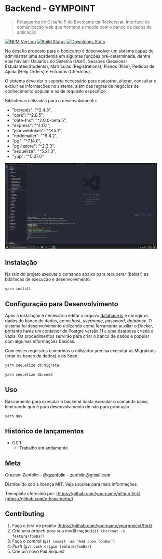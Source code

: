 # Backend - GYMPOINT

> Retaguarda do Desafio 9 do Bootcamp da Rocketseat. Interface de comunicação web que frontend e mobile com o banco de dados da aplicação

[![NPM Version][npm-image]][npm-url]
[![Build Status][travis-image]][travis-url]
[![Downloads Stats][npm-downloads]][npm-url]

No desafio proposto para o bootcamp é desenvolver um sistema capaz de administrar uma academia em algumas funções pré-determinada, dentre elas haviam: Usuários do Sistema (User), Sessões (Sessions) Estudantes(Students), Matrículas (Registrations), Planos (Plan), Pedidos de Ajuda (Help Orders) e Entradas (Checkins).

O sistema deve dar o suporte necessário para cadastrar, alterar, consultar e excluir as informações no sistema, além das regras de negócios de conhecimento popular e as de requisito específico.

Bibliotecas utilizadas para o desenvolvimento:

- "bcryptjs": "^2.4.3",
- "cors": "^2.8.5",
- "date-fns": "^2.0.0-beta.5",
- "express": "^4.17.1",
- "jsonwebtoken": "^8.5.1",
- "nodemailer": "^6.4.2",
- "pg": "^7.14.0",
- "pg-hstore": "^2.3.3",
- "sequelize": "^5.21.3",
- "yup": "^0.27.0"

![](../prints/backend_vscode.png)

## Instalação

Na raiz do projeto execute o comando abaixo para recuperar (baixar) as biblitecas de execução e desenvolvimento:

```sh
yarn install
```

## Configuração para Desenvolvimento

Após a instalação é necessário editar o arquivo [database.js](/src/config/database.js) e corrigir os dados do banco de dados, como _host_, _username_, _password_, _database_. O sistema foi desenvolvimento utilizando como ferramenta auxiliar o _Docker_, portanto havia um container do Postgre versão 11 e uma database criada e vazia. Os procedimentos servirão para criar o banco de dados e popular com algumas informações básicas.

Com esses requisitos cumpridos o utilizador precisa executar as Migrations (criar os banco de dados) e os Seed.

```sh
yarn sequelize db:migrate
```

```sh
yarn sequelize db:seed
```

## Uso

Basicamente para executar o backend basta executar o comando baixo, lembrando que é para desenvolvimento de não para produção.

```sh
yarn dev
```

## Histórico de lançamentos

- 0.0.1
  - Trabalho em andamento

## Meta

Graziani Zanfolin – [@gzanfolin](https://twitter.com/gzanfolin) – zanfolin@gmail.com

Distribuído sob a licença MIT. Veja `LICENSE` para mais informações.

Temnplate oferecido por:
[https://github.com/yourname/github-link](https://github.com/othonalberto/)

## Contributing

1. Faça o _fork_ do projeto (<https://github.com/yourname/yourproject/fork>)
2. Crie uma _branch_ para sua modificação (`git checkout -b feature/fooBar`)
3. Faça o _commit_ (`git commit -am 'Add some fooBar'`)
4. _Push_ (`git push origin feature/fooBar`)
5. Crie um novo _Pull Request_

[npm-image]: https://img.shields.io/npm/v/datadog-metrics.svg?style=flat-square
[npm-url]: https://npmjs.org/package/datadog-metrics
[npm-downloads]: https://img.shields.io/npm/dm/datadog-metrics.svg?style=flat-square
[travis-image]: https://img.shields.io/travis/dbader/node-datadog-metrics/master.svg?style=flat-square
[travis-url]: https://travis-ci.org/dbader/node-datadog-metrics
[wiki]: https://github.com/seunome/seuprojeto/wiki
